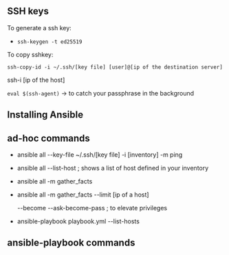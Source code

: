 
## SSH keys

To generate a ssh key: 

- `ssh-keygen -t ed25519 `  

To copy sshkey:

`ssh-copy-id -i ~/.ssh/[key file] [user]@[ip of the destination server]`

 ssh-i <key path> [ip of the host] 

`eval $(ssh-agent)` -> to catch your passphrase in the background 


## Installing Ansible 

 
## ad-hoc commands 

- ansible all --key-file ~/.ssh/[key file] -i [inventory] -m ping

- ansible all --list-host ; shows a list of host defined in your inventory

- ansible all -m gather_facts

- ansible all -m gather_facts --limit [ip of a host]

    --become --ask-become-pass ; to elevate privileges

- ansible-playbook playbook.yml --list-hosts 


## ansible-playbook commands

